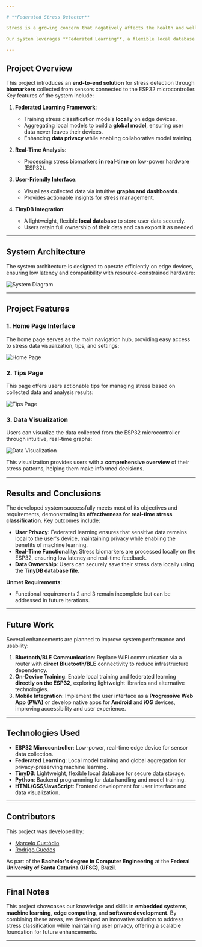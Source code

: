 ```yaml
---

# **Federated Stress Detector**

Stress is a growing concern that negatively affects the health and well-being of a large portion of the global population. In this project, we address the **challenges of real-time stress classification** while ensuring **user data privacy** and utilizing **low-power edge devices**. 

Our system leverages **Federated Learning**, a flexible local database (**TinyDB**), and the **ESP32 microcontroller** to monitor stress biomarkers, process data locally, and aggregate global models in a privacy-preserving manner.

---
```


## **Project Overview**

This project introduces an **end-to-end solution** for stress detection through **biomarkers** collected from sensors connected to the ESP32 microcontroller. Key features of the system include:

1. **Federated Learning Framework**: 
   - Training stress classification models **locally** on edge devices.
   - Aggregating local models to build a **global model**, ensuring user data never leaves their devices.
   - Enhancing **data privacy** while enabling collaborative model training.

2. **Real-Time Analysis**:
   - Processing stress biomarkers **in real-time** on low-power hardware (ESP32).

3. **User-Friendly Interface**:
   - Visualizes collected data via intuitive **graphs and dashboards**.
   - Provides actionable insights for stress management.

4. **TinyDB Integration**:
   - A lightweight, flexible **local database** to store user data securely.
   - Users retain full ownership of their data and can export it as needed.

---

## **System Architecture**

The system architecture is designed to operate efficiently on edge devices, ensuring low latency and compatibility with resource-constrained hardware:

![System Diagram](https://github.com/rodrigoguedes09/Federated_Learning_Stress_Detector/assets/61996985/2a7f08ac-e379-4872-86ab-810e54fcc3e9)

---

## **Project Features**

### **1. Home Page Interface**

The home page serves as the main navigation hub, providing easy access to stress data visualization, tips, and settings:

![Home Page](https://github.com/rodrigoguedes09/Federated_Learning_Stress_Detector/assets/61996985/9ede9a3b-aa77-4c21-a5c8-647e4d8144f8)

### **2. Tips Page**

This page offers users actionable tips for managing stress based on collected data and analysis results:

![Tips Page](https://github.com/rodrigoguedes09/Federated_Learning_Stress_Detector/assets/61996985/6f8f9202-f84a-4333-aecd-d1151420ee98)

### **3. Data Visualization**

Users can visualize the data collected from the ESP32 microcontroller through intuitive, real-time graphs:

![Data Visualization](https://github.com/rodrigoguedes09/Federated_Learning_Stress_Detector/assets/61996985/0276c8d6-e177-40c2-a3da-93929ff250dc)

This visualization provides users with a **comprehensive overview** of their stress patterns, helping them make informed decisions.

---

## **Results and Conclusions**

The developed system successfully meets most of its objectives and requirements, demonstrating its **effectiveness for real-time stress classification**. Key outcomes include:

- **User Privacy**: Federated learning ensures that sensitive data remains local to the user's device, maintaining privacy while enabling the benefits of machine learning.  
- **Real-Time Functionality**: Stress biomarkers are processed locally on the ESP32, ensuring low latency and real-time feedback.  
- **Data Ownership**: Users can securely save their stress data locally using the **TinyDB database file**.  

**Unmet Requirements**:
- Functional requirements 2 and 3 remain incomplete but can be addressed in future iterations.

---

## **Future Work**

Several enhancements are planned to improve system performance and usability:

1. **Bluetooth/BLE Communication**: Replace WiFi communication via a router with **direct Bluetooth/BLE** connectivity to reduce infrastructure dependency.  
2. **On-Device Training**: Enable local training and federated learning **directly on the ESP32**, exploring lightweight libraries and alternative technologies.  
3. **Mobile Integration**: Implement the user interface as a **Progressive Web App (PWA)** or develop native apps for **Android** and **iOS** devices, improving accessibility and user experience.

---

## **Technologies Used**

- **ESP32 Microcontroller**: Low-power, real-time edge device for sensor data collection.  
- **Federated Learning**: Local model training and global aggregation for privacy-preserving machine learning.  
- **TinyDB**: Lightweight, flexible local database for secure data storage.  
- **Python**: Backend programming for data handling and model training.  
- **HTML/CSS/JavaScript**: Frontend development for user interface and data visualization.  

---

## **Contributors**

This project was developed by:  
- [Marcelo Custódio](https://github.com/marcelo-custodio)  
- [Rodrigo Guedes](https://github.com/rodrigoguedes09)  

As part of the **Bachelor's degree in Computer Engineering** at the **Federal University of Santa Catarina (UFSC)**, Brazil.

---

## **Final Notes**

This project showcases our knowledge and skills in **embedded systems**, **machine learning**, **edge computing**, and **software development**. By combining these areas, we developed an innovative solution to address stress classification while maintaining user privacy, offering a scalable foundation for future enhancements.

--- 
